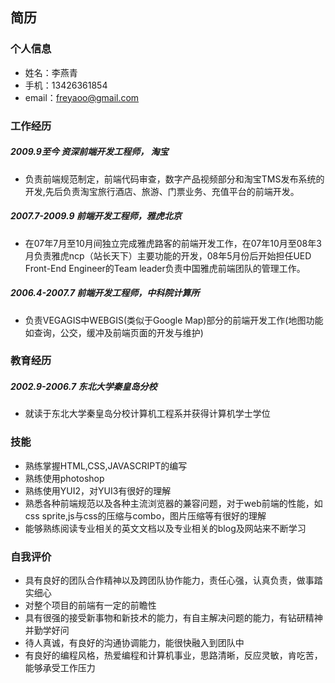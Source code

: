 ## 简历

### 个人信息

- 姓名：李燕青
- 手机：13426361854
- email：freyaoo@gmail.com

### 工作经历

##### 2009.9至今   资深前端开发工程师， 淘宝

- 负责前端规范制定，前端代码审查，数字产品视频部分和淘宝TMS发布系统的开发,先后负责淘宝旅行酒店、旅游、门票业务、充值平台的前端开发。

##### 2007.7-2009.9  前端开发工程师，雅虎北京

- 在07年7月至10月间独立完成雅虎路客的前端开发工作，在07年10月至08年3月负责雅虎ncp（站长天下）主要功能的开发，08年5月份后开始担任UED Front-End Engineer的Team leader负责中国雅虎前端团队的管理工作。

##### 2006.4-2007.7  前端开发工程师，中科院计算所

- 负责VEGAGIS中WEBGIS(类似于Google Map)部分的前端开发工作(地图功能如查询，公交，缓冲及前端页面的开发与维护)

### 教育经历

##### 2002.9-2006.7  东北大学秦皇岛分校

- 就读于东北大学秦皇岛分校计算机工程系并获得计算机学士学位

### 技能
    
- 熟练掌握HTML,CSS,JAVASCRIPT的编写
- 熟练使用photoshop
- 熟练使用YUI2，对YUI3有很好的理解
- 熟悉各种前端规范以及各种主流浏览器的兼容问题，对于web前端的性能，如css sprite,js与css的压缩与combo，图片压缩等有很好的理解
- 能够熟练阅读专业相关的英文文档以及专业相关的blog及网站来不断学习


### 自我评价

- 具有良好的团队合作精神以及跨团队协作能力，责任心强，认真负责，做事踏实细心
- 对整个项目的前端有一定的前瞻性
- 具有很强的接受新事物和新技术的能力，有自主解决问题的能力，有钻研精神并勤学好问
- 待人真诚，有良好的沟通协调能力，能很快融入到团队中
- 有良好的编程风格，热爱编程和计算机事业，思路清晰，反应灵敏，肯吃苦，能够承受工作压力



